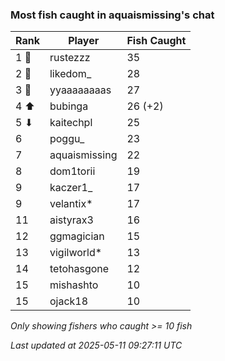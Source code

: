 ### Most fish caught in aquaismissing's chat
| Rank | Player | Fish Caught |
|------|--------|-----------|
| 1 🥇  | rustezzz  | 35 |
| 2 🥈  | likedom_  | 28 |
| 3 🥉  | yyaaaaaaaas  | 27 |
| 4 ⬆ | bubinga  | 26 (+2) |
| 5 ⬇ | kaitechpl  | 25 |
| 6  | poggu_  | 23 |
| 7  | aquaismissing  | 22 |
| 8  | dom1torii  | 19 |
| 9  | kaczer1_  | 17 |
| 9  | velantix*  | 17 |
| 11  | aistyrax3  | 16 |
| 12  | ggmagician  | 15 |
| 13  | vigilworld*  | 13 |
| 14  | tetohasgone  | 12 |
| 15  | mishashto  | 10 |
| 15  | ojack18  | 10 |

_Only showing fishers who caught >= 10 fish_

_Last updated at 2025-05-11 09:27:11 UTC_